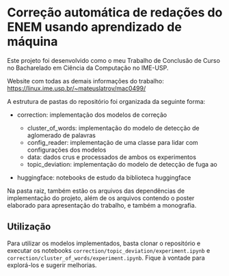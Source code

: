 # Correção automática de redações do ENEM usando aprendizado de máquina

Este projeto foi desenvolvido como o meu Trabalho de Conclusão de Curso no Bacharelado em Ciência da Computação no IME-USP.

Website com todas as demais informações do trabalho: https://linux.ime.usp.br/~mateuslatrov/mac0499/

A estrutura de pastas do repositório foi organizada da seguinte forma:

- correction: implementação dos modelos de correção
    - cluster_of_words: implementação do modelo de detecção de aglomerado de palavras
    - config_reader: implementação de uma classe para lidar com configurações dos modelos
    - data: dados crus e processados de ambos os experimentos
    - topic_deviation: implementação do modelo de detecção de fuga ao

- huggingface: notebooks de estudo da biblioteca huggingface

Na pasta raiz, também estão os arquivos das dependências de implementação do projeto, além de os arquivos contendo o poster elaborado para apresentação do trabalho, e também a monografia.

## Utilização

Para utilizar os modelos implementados, basta clonar o repositório e executar os notebooks `correction/topic_deviation/experiment.ipynb` e `correction/cluster_of_words/experiment.ipynb`. Fique à vontade para explorá-los e sugerir melhorias.